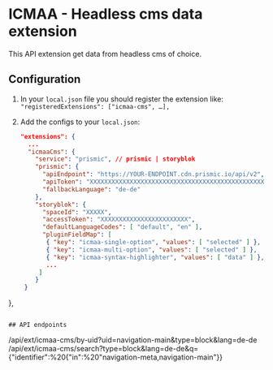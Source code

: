 # ICMAA - Headless cms data extension

This API extension get data from headless cms of choice.

## Configuration

1. In your `local.json` file you should register the extension like:
   `"registeredExtensions": ["icmaa-cms", …],`

2. Add the configs to your `local.json`:
   ```json
   "extensions": {
     ...
     "icmaaCms": {
       "service": "prismic", // prismic | storyblok
       "prismic": {
         "apiEndpoint": "https://YOUR-ENDPOINT.cdn.prismic.io/api/v2",
         "apiToken": "XXXXXXXXXXXXXXXXXXXXXXXXXXXXXXXXXXXXXXXXXXXXXXXXXXXXXXXXXXXXXXXXXXXXX",
         "fallbackLanguage": "de-de"
       },
       "storyblok": {
         "spaceId": "XXXXX",
         "accessToken": "XXXXXXXXXXXXXXXXXXXXXXXX",
         "defaultLanguageCodes": [ "default", "en" ],
         "pluginFieldMap": [
          { "key": "icmaa-single-option", "values": [ "selected" ] },
          { "key": "icmaa-multi-option", "values": [ "selected" ] },
          { "key": "icmaa-syntax-highlighter", "values": [ "data" ] },
          ...
        ]
       }
    }
  },
   ```

## API endpoints
```
/api/ext/icmaa-cms/by-uid?uid=navigation-main&type=block&lang=de-de
/api/ext/icmaa-cms/search?type=block&lang=de-de&q={"identifier":%20{"in":%20"navigation-meta,navigation-main"}}
```
